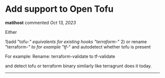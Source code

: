 # Add support to Open Tofu

**matihost** commented *Oct 13, 2023*

Either

1)add "tofu-*" equivalents for existing hooks "terraform-*" 
2) or rename "terraform-*" to for example "tf-*" and autodetect whether tofu is present 

For example:
Rename:
terraform-validate
to 
tf-validate

and detect tofu or  terraform binary similarly like terragrunt does it today.
<br />
***


